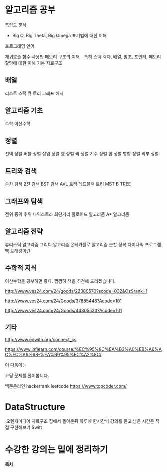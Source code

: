# 알고리즘 공부

복잡도 분석

- Big O, Big Theta, Big Omega 표기법에 대한 이해

프로그래밍 언어

재귀호출
함수 사용법
메모리 구조의 이해 - 특히 스택
객체, 배열, 참조, 포인터, 메모리 할당에 대한 이해
기본 자료구조

## 배열
리스트
스택
큐
트리
그래프
해시

## 알고리즘 기초
수학
이산수학

## 정렬

선택 정렬
버블 정렬
삽입 정렬
쉘 정렬
퀵 정렬
기수 정렬
힙 정렬
병합 정렬
외부 정렬

## 트리와 검색

순차 검색
2진 검색
BST 검색
AVL 트리
레드블랙 트리
MST
B TREE

## 그래프와 탐색

전위 중위 후위
다익스트라 최단거리
플로이드 알고리즘
A* 알고리즘

## 알고리즘 전략

휴리스틱 알고리즘
그리디 알고리즘
몬테카를로 알고리즘
분할 정복
다이나믹 프로그램
백 트래킹이란

## 수학적 지식

이산수학을 공부하면 좋다.
짬짬히
책을 추천해 드리겠습니다.

http://www.yes24.com/24/goods/22380570?scode=032&OzSrank=1

http://www.yes24.com/24/Goods/37885448?Acode=101

http://www.yes24.com/24/Goods/44305533?Acode=101

## 기타

http://www.edwith.org/connect_cs

https://www.inflearn.com/course/%EC%95%8C%EA%B3%A0%EB%A6%AC%EC%A6%98-%EA%B0%95%EC%A2%8C/

이 다음에는

코딩 문제를 풀어봅니다.

백준온라인
hackerrank
leetcode
https://www.topcoder.com/


# DataStructure
  오렌지미디어 자료구조 집에서 돌아온뒤
하루에 한시간씩 강의를 듣고
남은 시간은 직접 구현해보기 Swift

수강한 강의는 밑에 정리하기
=======================
**목차**
